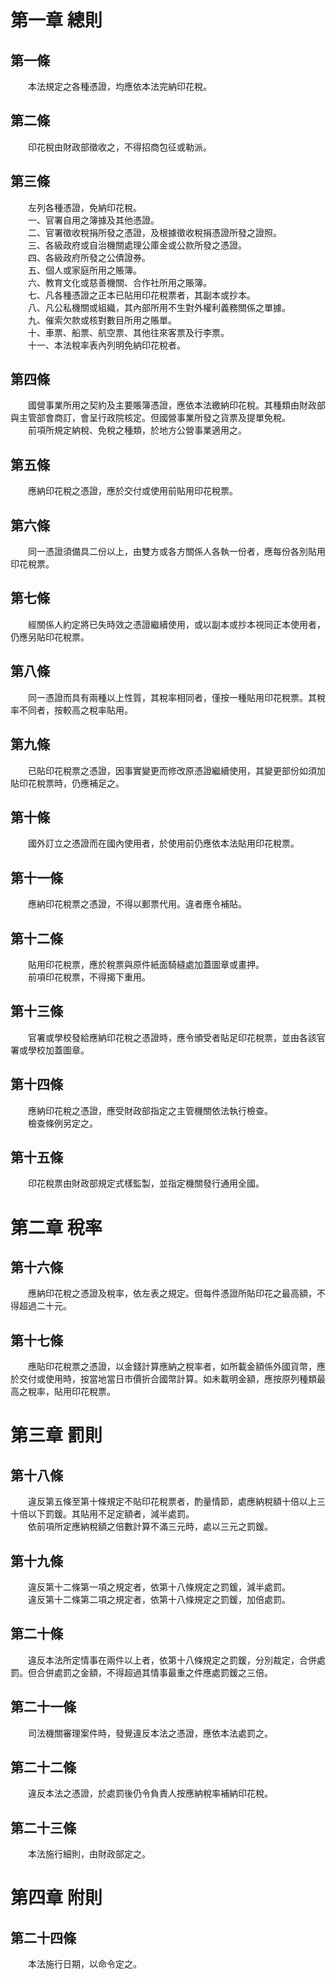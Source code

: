 第一章  總則
============
第一條 
-------
　　本法規定之各種憑證，均應依本法完納印花稅。  


第二條 
-------
　　印花稅由財政部徵收之，不得招商包征或勒派。  


第三條 
-------
　　左列各種憑證，免納印花稅。  
　　一、官署自用之簿據及其他憑證。  
　　二、官署徵收稅捐所發之憑證，及根據徵收稅捐憑證所發之證照。  
　　三、各級政府或自治機關處理公庫金或公款所發之憑證。  
　　四、各級政府所發之公債證券。  
　　五、個人或家庭所用之賬簿。  
　　六、教育文化或慈善機關、合作社所用之賬簿。  
　　七、凡各種憑證之正本已貼用印花稅票者，其副本或抄本。  
　　八、凡公私機關或組織，其內部所用不生對外權利義務關係之單據。  
　　九、催索欠款或核對數目所用之賬單。  
　　十、車票、船票、航空票、其他往來客票及行李票。  
　　十一、本法稅率表內列明免納印花稅者。  


第四條 
-------
　　國營事業所用之契約及主要賬簿憑證，應依本法繳納印花稅。其種類由財政部與主管部會商訂，會呈行政院核定。但國營事業所發之貨票及提單免稅。  
　　前項所規定納稅、免稅之種類，於地方公營事業適用之。  


第五條 
-------
　　應納印花稅之憑證，應於交付或使用前貼用印花稅票。  


第六條 
-------
　　同一憑證須備具二份以上，由雙方或各方關係人各執一份者，應每份各別貼用印花稅票。  


第七條 
-------
　　經關係人約定將已失時效之憑證繼續使用，或以副本或抄本視同正本使用者，仍應另貼印花稅票。  


第八條 
-------
　　同一憑證而具有兩種以上性質，其稅率相同者，僅按一種貼用印花稅票。其稅率不同者，按較高之稅率貼用。  


第九條 
-------
　　已貼印花稅票之憑證，因事實變更而修改原憑證繼續使用，其變更部份如須加貼印花稅票時，仍應補足之。  


第十條 
-------
　　國外訂立之憑證而在國內使用者，於使用前仍應依本法貼用印花稅票。  


第十一條 
---------
　　應納印花稅票之憑證，不得以郵票代用。違者應令補貼。  


第十二條 
---------
　　貼用印花稅票，應於稅票與原件紙面騎縫處加蓋圖章或畫押。  
　　前項印花稅票，不得揭下重用。  


第十三條 
---------
　　官署或學校發給應納印花稅之憑證時，應令頒受者貼足印花稅票，並由各該官署或學校加蓋圖章。  


第十四條 
---------
　　應納印花稅之憑證，應受財政部指定之主管機關依法執行檢查。  
　　檢查條例另定之。  


第十五條 
---------
　　印花稅票由財政部規定式樣監製，並指定機關發行通用全國。  


第二章  稅率
============
第十六條 
---------
　　應納印花稅之憑證及稅率，依左表之規定。但每件憑證所貼印花之最高額，不得超過二十元。  


第十七條 
---------
　　應貼印花稅票之憑證，以金錢計算應納之稅率者，如所載金額係外國貨幣，應於交付或使用時，按當地當日市價折合國幣計算。如未載明金額，應按原列種類最高之稅率，貼用印花稅票。  


第三章  罰則
============
第十八條 
---------
　　違反第五條至第十條規定不貼印花稅票者，酌量情節，處應納稅額十倍以上三十倍以下罰鍰。其貼用不足定額者，減半處罰。  
　　依前項所定應納稅額之倍數計算不滿三元時，處以三元之罰鍰。  


第十九條 
---------
　　違反第十二條第一項之規定者，依第十八條規定之罰鍰，減半處罰。  
　　違反第十二條第二項之規定者，依第十八條規定之罰鍰，加倍處罰。  


第二十條 
---------
　　違反本法所定情事在兩件以上者，依第十八條規定之罰鍰，分別裁定，合併處罰。但合併處罰之金額，不得超過其情事最重之件應處罰鍰之三倍。  


第二十一條 
-----------
　　司法機關審理案件時，發覺違反本法之憑證，應依本法處罰之。  


第二十二條 
-----------
　　違反本法之憑證，於處罰後仍令負責人按應納稅率補納印花稅。  


第二十三條 
-----------
　　本法施行細則，由財政部定之。  


第四章  附則
============
第二十四條 
-----------
　　本法施行日期，以命令定之。